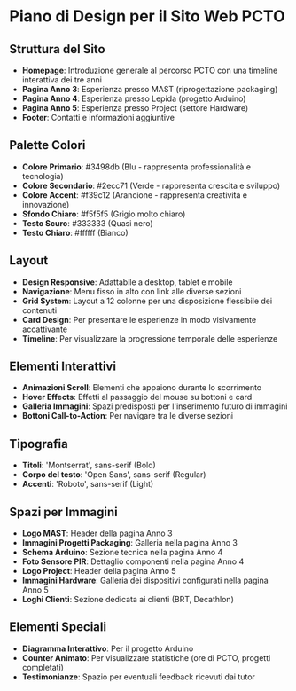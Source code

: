 # Piano di Design per il Sito Web PCTO

## Struttura del Sito
- **Homepage**: Introduzione generale al percorso PCTO con una timeline interattiva dei tre anni
- **Pagina Anno 3**: Esperienza presso MAST (riprogettazione packaging)
- **Pagina Anno 4**: Esperienza presso Lepida (progetto Arduino)
- **Pagina Anno 5**: Esperienza presso Project (settore Hardware)
- **Footer**: Contatti e informazioni aggiuntive

## Palette Colori
- **Colore Primario**: #3498db (Blu - rappresenta professionalità e tecnologia)
- **Colore Secondario**: #2ecc71 (Verde - rappresenta crescita e sviluppo)
- **Colore Accent**: #f39c12 (Arancione - rappresenta creatività e innovazione)
- **Sfondo Chiaro**: #f5f5f5 (Grigio molto chiaro)
- **Testo Scuro**: #333333 (Quasi nero)
- **Testo Chiaro**: #ffffff (Bianco)

## Layout
- **Design Responsive**: Adattabile a desktop, tablet e mobile
- **Navigazione**: Menu fisso in alto con link alle diverse sezioni
- **Grid System**: Layout a 12 colonne per una disposizione flessibile dei contenuti
- **Card Design**: Per presentare le esperienze in modo visivamente accattivante
- **Timeline**: Per visualizzare la progressione temporale delle esperienze

## Elementi Interattivi
- **Animazioni Scroll**: Elementi che appaiono durante lo scorrimento
- **Hover Effects**: Effetti al passaggio del mouse su bottoni e card
- **Galleria Immagini**: Spazi predisposti per l'inserimento futuro di immagini
- **Bottoni Call-to-Action**: Per navigare tra le diverse sezioni

## Tipografia
- **Titoli**: 'Montserrat', sans-serif (Bold)
- **Corpo del testo**: 'Open Sans', sans-serif (Regular)
- **Accenti**: 'Roboto', sans-serif (Light)

## Spazi per Immagini
- **Logo MAST**: Header della pagina Anno 3
- **Immagini Progetti Packaging**: Galleria nella pagina Anno 3
- **Schema Arduino**: Sezione tecnica nella pagina Anno 4
- **Foto Sensore PIR**: Dettaglio componenti nella pagina Anno 4
- **Logo Project**: Header della pagina Anno 5
- **Immagini Hardware**: Galleria dei dispositivi configurati nella pagina Anno 5
- **Loghi Clienti**: Sezione dedicata ai clienti (BRT, Decathlon)

## Elementi Speciali
- **Diagramma Interattivo**: Per il progetto Arduino
- **Counter Animato**: Per visualizzare statistiche (ore di PCTO, progetti completati)
- **Testimonianze**: Spazio per eventuali feedback ricevuti dai tutor
